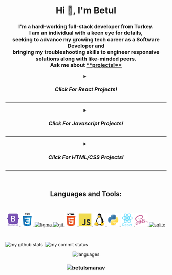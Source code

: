 
<h1 align="center">Hi 👋, I'm Betul</h1>
<h3 align="center">I'm a hard-working full-stack developer from Turkey. <br> I am an individual with a keen eye for details, <br> seeking to advance my growing tech career as a Software Developer and <br> bringing my troubleshooting skills to engineer responsive solutions along with like-minded peers.<br> Ask me about <a href="https://github.com/betulsmanav?tab=repositories">**projects!**</a></h3>

<details align="center">
  <summary><h3><em>Click For React Projects!</em></h3></summary>

  <p><a href="https://github.com/betulsmanav/redux-news-project" target="_blank" rel="noreferrer">Redux Project</a></p>
   <p><a href="https://github.com/betulsmanav/fireblog-app" target="_blank" rel="noreferrer">Firebase Project- React</a></p> 
  <p><a href="https://github.com/betulsmanav/movie-app" target="_blank" rel="noreferrer">Movie App</a></p>
  <p><a href="https://github.com/betulsmanav/recipe-app" target="_blank" rel="noreferrer">Recipe App</a></p>
   <p><a href="https://github.com/betulsmanav/task-tracker-json-server" target="_blank" rel="noreferrer">Task Tracker</a></p>
 
  
</details>
  <hr/>
    
<details align="center">
  <summary><h3><em>Click For Javascript Projects!</em></h3></summary>
 
<!--   <p><a href="https://github.com/betulsmanav/to-do-list" target="_blank" rel="noreferrer">To Do App</a></p> -->
    <p><a href="https://github.com/betulsmanav/book-list" target="_blank" rel="noreferrer">Book List</a></p>
    <p><a href="https://github.com/betulsmanav/Exact_Age_Calculator" target="_blank" rel="noreferrer">Age Calculator</a></p>
   <p><a href="https://github.com/betulsmanav/Find-the-Number-Game" target="_blank" rel="noreferrer">Find The Number Game</a></p>
<!--   <p><a href= target="_blank" rel="noreferrer"></a></p> -->
 
</details>
  <hr/>

<details align="center">
  <summary><h3><em>Click For HTML/CSS Projects!</em></h3></summary>
  
  <p><a href="https://github.com/betulsmanav/checkout-form" target="_blank" rel="noreferrer">Checkout Form</a></p>
  <p><a href="https://github.com/betulsmanav/NetFlix-survay-form" target="_blank" rel="noreferrer">NetFlix Form</a></p>
  <p><a href="https://github.com/betulsmanav/voltran" target="_blank" rel="noreferrer">Voltran Pages</a></p>
  
</details>
  <hr/>

<p>&nbsp</p>

<h2 align="center"> Languages and Tools: </h2>
<p>&nbsp</p>
<p align="center"> <a href="https://getbootstrap.com" target="_blank" rel="noreferrer"> <img src="https://raw.githubusercontent.com/devicons/devicon/master/icons/bootstrap/bootstrap-plain-wordmark.svg" alt="bootstrap" width="40" height="40"/> </a> <a href="https://www.w3schools.com/css/" target="_blank" rel="noreferrer"> <img src="https://raw.githubusercontent.com/devicons/devicon/master/icons/css3/css3-original-wordmark.svg" alt="css3" width="40" height="40"/> </a> <a href="https://www.figma.com/" target="_blank" rel="noreferrer"> <img src="https://www.vectorlogo.zone/logos/figma/figma-icon.svg" alt="figma" width="40" height="40"/> </a> <a href="https://git-scm.com/" target="_blank" rel="noreferrer"> <img src="https://www.vectorlogo.zone/logos/git-scm/git-scm-icon.svg" alt="git" width="40" height="40"/> </a> <a href="https://www.w3.org/html/" target="_blank" rel="noreferrer"> <img src="https://raw.githubusercontent.com/devicons/devicon/master/icons/html5/html5-original-wordmark.svg" alt="html5" width="40" height="40"/> </a> <a href="https://developer.mozilla.org/en-US/docs/Web/JavaScript" target="_blank" rel="noreferrer"> <img src="https://raw.githubusercontent.com/devicons/devicon/master/icons/javascript/javascript-original.svg" alt="javascript" width="40" height="40"/> </a> <a href="https://www.linux.org/" target="_blank" rel="noreferrer"> <img src="https://raw.githubusercontent.com/devicons/devicon/master/icons/linux/linux-original.svg" alt="linux" width="40" height="40"/> </a> <a href="https://www.python.org" target="_blank" rel="noreferrer"> <img src="https://raw.githubusercontent.com/devicons/devicon/master/icons/python/python-original.svg" alt="python" width="40" height="40"/> </a> <a href="https://reactjs.org/" target="_blank" rel="noreferrer"> <img src="https://raw.githubusercontent.com/devicons/devicon/master/icons/react/react-original-wordmark.svg" alt="react" width="40" height="40"/> </a> <a href="https://sass-lang.com" target="_blank" rel="noreferrer"> <img src="https://raw.githubusercontent.com/devicons/devicon/master/icons/sass/sass-original.svg" alt="sass" width="40" height="40"/> </a> <a href="https://www.sqlite.org/" target="_blank" rel="noreferrer"> <img src="https://www.vectorlogo.zone/logos/sqlite/sqlite-icon.svg" alt="sqlite" width="40" height="40"/> </a> </p>
<p>&nbsp</p>

<p align="left">
<img src="https://github-readme-stats.vercel.app/api?username=betulsmanav&theme=chartreuse-dark" alt="my github stats" width="49%"/>&nbsp;
<img src="https://github-readme-streak-stats.herokuapp.com/?user=betulsmanav&theme=chartreuse-dark" alt="my commit status" width="49%" /> </p>
<p align="center"> <img src="https://github-readme-stats.vercel.app/api/top-langs/?username=betulsmanav&theme=chartreuse-dark&layout=compact" alt="languages" width="50%" > </p>

<h3 align="center"> <img src="https://komarev.com/ghpvc/?username=betulsmanav&label=Profile%20views&color=0e75b6&style=flat" alt="betulsmanav" /> </h3>
